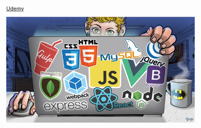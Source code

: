 [Udemy](https://www.udemy.com/course/curso-web/)

![Curso Web Moderno Completo com JavaScript 2021 + Projetos](course.jpg)
